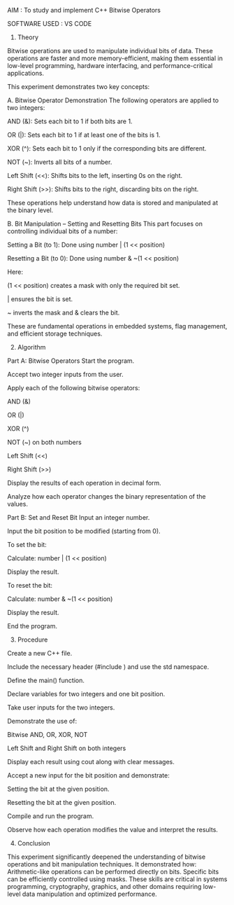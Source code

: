 AIM : To study and implement C++ Bitwise Operators

SOFTWARE USED : VS CODE

1) Theory
   
Bitwise operations are used to manipulate individual bits of data. These operations are faster and more memory-efficient,
making them essential in low-level programming, hardware interfacing, and performance-critical applications.

This experiment demonstrates two key concepts:

A. Bitwise Operator Demonstration
The following operators are applied to two integers:

AND (&): Sets each bit to 1 if both bits are 1.

OR (|): Sets each bit to 1 if at least one of the bits is 1.

XOR (^): Sets each bit to 1 only if the corresponding bits are different.

NOT (~): Inverts all bits of a number.

Left Shift (<<): Shifts bits to the left, inserting 0s on the right.

Right Shift (>>): Shifts bits to the right, discarding bits on the right.

These operations help understand how data is stored and manipulated at the binary level.

B. Bit Manipulation – Setting and Resetting Bits
This part focuses on controlling individual bits of a number:

Setting a Bit (to 1): Done using number | (1 << position)

Resetting a Bit (to 0): Done using number & ~(1 << position)

Here:

(1 << position) creates a mask with only the required bit set.

| ensures the bit is set.

~ inverts the mask and & clears the bit.

These are fundamental operations in embedded systems, flag management, and efficient storage techniques.

2) Algorithm
   
Part A: Bitwise Operators
Start the program.

Accept two integer inputs from the user.

Apply each of the following bitwise operators:

AND (&)

OR (|)

XOR (^)

NOT (~) on both numbers

Left Shift (<<)

Right Shift (>>)

Display the results of each operation in decimal form.

Analyze how each operator changes the binary representation of the values.

Part B: Set and Reset Bit
Input an integer number.

Input the bit position to be modified (starting from 0).

To set the bit:

Calculate: number | (1 << position)

Display the result.

To reset the bit:

Calculate: number & ~(1 << position)

Display the result.

End the program.

3) Procedure

Create a new C++ file.

Include the necessary header (#include <iostream>) and use the std namespace.

Define the main() function.

Declare variables for two integers and one bit position.

Take user inputs for the two integers.

Demonstrate the use of:

Bitwise AND, OR, XOR, NOT

Left Shift and Right Shift on both integers

Display each result using cout along with clear messages.

Accept a new input for the bit position and demonstrate:

Setting the bit at the given position.

Resetting the bit at the given position.

Compile and run the program.

Observe how each operation modifies the value and interpret the results.

4) Conclusion
   
This experiment significantly deepened the understanding of bitwise operations and bit manipulation techniques. It demonstrated how:
Arithmetic-like operations can be performed directly on bits.
Specific bits can be efficiently controlled using masks.
These skills are critical in systems programming, cryptography, graphics, and other domains requiring low-level data manipulation and optimized performance.
